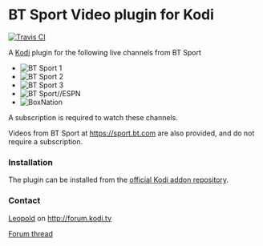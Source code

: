 BT Sport Video plugin for Kodi
===========================================
[![Travis CI](https://travis-ci.org/LS80/plugin.video.btsportvideo.svg?branch=master)](https://travis-ci.org/LS80/plugin.video.btsportvideo)

A [Kodi](http://kodi.tv) plugin for the following live channels from BT Sport
 - ![BT Sport 1](https://users-images-atlas.metabroadcast.com/?source=http://images.atlas.metabroadcast.com/shaman.metabroadcast.com/bt/channels/BTSPORT_1_201805110826.jpg&resize=100)
 - ![BT Sport 2](https://users-images-atlas.metabroadcast.com/?source=http://images.atlas.metabroadcast.com/shaman.metabroadcast.com/bt/channels/BTSPORT_2_201805110826.jpg&resize=100)
 - ![BT Sport 3](https://users-images-atlas.metabroadcast.com/?source=http://images.atlas.metabroadcast.com/shaman.metabroadcast.com/bt/channels/BTSPORT_3_201805110828.jpg&resize=100)
 - ![BT Sport//ESPN](https://users-images-atlas.metabroadcast.com/?source=http://images.atlas.metabroadcast.com/shaman.metabroadcast.com/bt/channels/BTSPORT_ESPN_201805110829.jpg&resize=100)
 - ![BoxNation](https://users-images-atlas.metabroadcast.com/?source=http://images.atlas.metabroadcast.com/shaman.metabroadcast.com/bt/channels/BoxNation_Lozenge_201804201100.jpg&resize=100)

A subscription is required to watch these channels.

Videos from BT Sport at <https://sport.bt.com> are also provided, and do not require a subscription.

### Installation
The plugin can be installed from the [official Kodi addon repository](https://kodi.tv/addon/plugins-video-add-ons/bt-sport-video).

### Contact
[Leopold](https://forum.kodi.tv/private.php?action=send&uid=82951) on <http://forum.kodi.tv>

[Forum thread](https://forum.kodi.tv/showthread.php?tid=325188)
